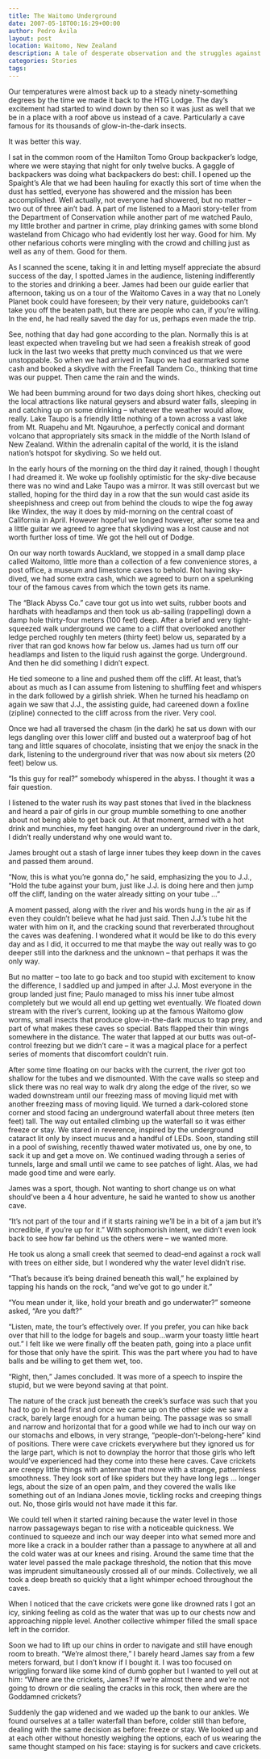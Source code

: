 ```yaml
---
title: The Waitomo Underground
date: 2007-05-18T00:16:29+00:00
author: Pedro Ávila
layout: post
location: Waitomo, New Zealand
description: A tale of desperate observation and the struggles against time, weather and the overcoming of prissiness in the wet dark of the largest caves in New Zealand
categories: Stories
tags:
---
```

<span class="drop_cap">O</span>ur temperatures were almost back up to a steady ninety-something degrees by the time we made it back to the HTG Lodge. The day’s excitement had started to wind down by then so it was just as well that we be in a place with a roof above us instead of a cave. Particularly a cave famous for its thousands of glow-in-the-dark insects.

It was better this way.

I sat in the common room of the Hamilton Tomo Group backpacker’s lodge, where we were staying that night for only twelve bucks. A gaggle of backpackers was doing what backpackers do best: chill. I opened up the Spaight’s Ale that we had been hauling for exactly this sort of time when the dust has settled, everyone has showered and the mission has been accomplished. Well actually, not everyone had showered, but no matter – two out of three ain’t bad. A part of me listened to a Maori story-teller from the Department of Conservation while another part of me watched Paulo, my little brother and partner in crime, play drinking games with some blond wasteland from Chicago who had evidently lost her way. Good for him. My other nefarious cohorts were mingling with the crowd and chilling just as well as any of them. Good for them.

As I scanned the scene, taking it in and letting myself appreciate the absurd success of the day, I spotted James in the audience, listening indifferently to the stories and drinking a beer. James had been our guide earlier that afternoon, taking us on a tour of the Waitomo Caves in a way that no Lonely Planet book could have foreseen; by their very nature, guidebooks can’t take you off the beaten path, but there are people who can, if you’re willing. In the end, he had really saved the day for us, perhaps even made the trip.

See, nothing that day had gone according to the plan. Normally this is at least expected when traveling but we had seen a freakish streak of good luck in the last two weeks that pretty much convinced us that we were unstoppable. So when we had arrived in Taupo we had earmarked some cash and booked a skydive with the Freefall Tandem Co., thinking that time was our puppet. Then came the rain and the winds.

We had been bumming around for two days doing short hikes, checking out the local attractions like natural geysers and absurd water falls, sleeping in and catching up on some drinking – whatever the weather would allow, really. Lake Taupo is a friendly little nothing of a town across a vast lake from Mt. Ruapehu and Mt. Ngauruhoe, a perfectly conical and dormant volcano that appropriately sits smack in the middle of the North Island of New Zealand. Within the adrenalin capital of the world, it is the island nation’s hotspot for skydiving. So we held out.

In the early hours of the morning on the third day it rained, though I thought I had dreamed it. We woke up foolishly optimistic for the sky-dive because there was no wind and Lake Taupo was a mirror. It was still overcast but we stalled, hoping for the third day in a row that the sun would cast aside its sheepishness and creep out from behind the clouds to wipe the fog away like Windex, the way it does by mid-morning on the central coast of California in April. However hopeful we longed however, after some tea and a little guitar we agreed to agree that skydiving was a lost cause and not worth further loss of time. We got the hell out of Dodge.

On our way north towards Auckland, we stopped in a small damp place called Waitomo, little more than a collection of a few convenience stores, a post office, a museum and limestone caves to behold. Not having sky-dived, we had some extra cash, which we agreed to burn on a spelunking tour of the famous caves from which the town gets its name.

The “Black Abyss Co.” cave tour got us into wet suits, rubber boots and hardhats with headlamps and then took us ab-sailing (rappelling) down a damp hole thirty-four meters (100 feet) deep. After a brief and very tight-squeezed walk underground we came to a cliff that overlooked another ledge perched roughly ten meters (thirty feet) below us, separated by a river that ran god knows how far below us. James had us turn off our headlamps and listen to the liquid rush against the gorge. Underground. And then he did something I didn’t expect.

He tied someone to a line and pushed them off the cliff. At least, that’s about as much as I can assume from listening to shuffling feet and whispers in the dark followed by a girlish shriek. When he turned his headlamp on again we saw that J.J., the assisting guide, had careened down a foxline (zipline) connected to the cliff across from the river. Very cool.

Once we had all traversed the chasm (in the dark) he sat us down with our legs dangling over this lower cliff and busted out a waterproof bag of hot tang and little squares of chocolate, insisting that we enjoy the snack in the dark, listening to the underground river that was now about six meters (20 feet) below us.

“Is this guy for real?” somebody whispered in the abyss. I thought it was a fair question.

I listened to the water rush its way past stones that lived in the blackness and heard a pair of girls in our group mumble something to one another about not being able to get back out. At that moment, armed with a hot drink and munchies, my feet hanging over an underground river in the dark, I didn’t really understand why one would want to.

James brought out a stash of large inner tubes they keep down in the caves and passed them around.

“Now, this is what you’re gonna do,” he said, emphasizing the you to J.J., “Hold the tube against your bum, just like J.J. is doing here and then jump off the cliff, landing on the water already sitting on your tube ...”

A moment passed, along with the river and his words hung in the air as if even they couldn’t believe what he had just said. Then J.J.’s tube hit the water with him on it, and the cracking sound that reverberated throughout the caves was deafening. I wondered what it would be like to do this every day and as I did, it occurred to me that maybe the way out really was to go deeper still into the darkness and the unknown – that perhaps it was the only way.

But no matter – too late to go back and too stupid with excitement to know the difference, I saddled up and jumped in after J.J. Most everyone in the group landed just fine; Paulo managed to miss his inner tube almost completely but we would all end up getting wet eventually. We floated down stream with the river’s current, looking up at the famous Waitomo glow worms, small insects that produce glow-in-the-dark mucus to trap prey, and part of what makes these caves so special. Bats flapped their thin wings somewhere in the distance. The water that lapped at our butts was out-of-control freezing but we didn’t care – it was a magical place for a perfect series of moments that discomfort couldn’t ruin.

After some time floating on our backs with the current, the river got too shallow for the tubes and we dismounted. With the cave walls so steep and slick there was no real way to walk dry along the edge of the river, so we waded downstream until our freezing mass of moving liquid met with another freezing mass of moving liquid. We turned a dark-colored stone corner and stood facing an underground waterfall about three meters (ten feet) tall. The way out entailed climbing up the waterfall so it was either freeze or stay. We stared in reverence, inspired by the underground cataract lit only by insect mucus and a handful of LEDs. Soon, standing still in a pool of swishing, recently thawed water motivated us, one by one, to sack it up and get a move on. We continued wading through a series of tunnels, large and small until we came to see patches of light. Alas, we had made good time and were early.

James was a sport, though. Not wanting to short change us on what should’ve been a 4 hour adventure, he said he wanted to show us another cave.

“It’s not part of the tour and if it starts raining we’ll be in a bit of a jam but it’s incredible, if you’re up for it.” With sophomorish intent, we didn’t even look back to see how far behind us the others were – we wanted more.

He took us along a small creek that seemed to dead-end against a rock wall with trees on either side, but I wondered why the water level didn’t rise.

“That’s because it’s being drained beneath this wall,” he explained by tapping his hands on the rock, “and we’ve got to go under it.”

“You mean under it, like, hold your breath and go underwater?” someone asked, “Are you daft?”

“Listen, mate, the tour’s effectively over. If you prefer, you can hike back over that hill to the lodge for bagels and soup...warm your toasty little heart out.” I felt like we were finally off the beaten path, going into a place unfit for those that only have the spirit. This was the part where you had to have balls and be willing to get them wet, too.

“Right, then,” James concluded. It was more of a speech to inspire the stupid, but we were beyond saving at that point.

The nature of the crack just beneath the creek’s surface was such that you had to go in head first and once we came up on the other side we saw a crack, barely large enough for a human being. The passage was so small and narrow and horizontal that for a good while we had to inch our way on our stomachs and elbows, in very strange, “people-don’t-belong-here” kind of positions. There were cave crickets everywhere but they ignored us for the large part, which is not to downplay the horror that those girls who left would’ve experienced had they come into these here caves. Cave crickets are creepy little things with antennae that move with a strange, patternless smoothness. They look sort of like spiders but they have long legs ... longer legs, about the size of an open palm, and they covered the walls like something out of an Indiana Jones movie, tickling rocks and creeping things out. No, those girls would not have made it this far.

We could tell when it started raining because the water level in those narrow passageways began to rise with a noticeable quickness. We continued to squeeze and inch our way deeper into what semed more and more like a crack in a boulder rather than a passage to anywhere at all and the cold water was at our knees and rising. Around the same time that the water level passed the male package threshold, the notion that this move was imprudent simultaneously crossed all of our minds. Collectively, we all took a deep breath so quickly that a light whimper echoed throughout the caves.

When I noticed that the cave crickets were gone like drowned rats I got an icy, sinking feeling as cold as the water that was up to our chests now and approaching nipple level. Another collective whimper filled the small space left in the corridor.

Soon we had to lift up our chins in order to navigate and still have enough room to breath. “We’re almost there,” I barely heard James say from a few meters forward, but I don’t know if I bought it. I was too focused on wriggling forward like some kind of dumb gopher but I wanted to yell out at him: “Where are the crickets, James? If we’re almost there and we’re not going to drown or die sealing the cracks in this rock, then where are the Goddamned crickets?

Suddenly the gap widened and we waded up the bank to our ankles. We found ourselves at a taller waterfall than before, colder still than before, dealing with the same decision as before: freeze or stay. We looked up and at each other without honestly weighing the options, each of us wearing the same thought stamped on his face: staying is for suckers and cave crickets.